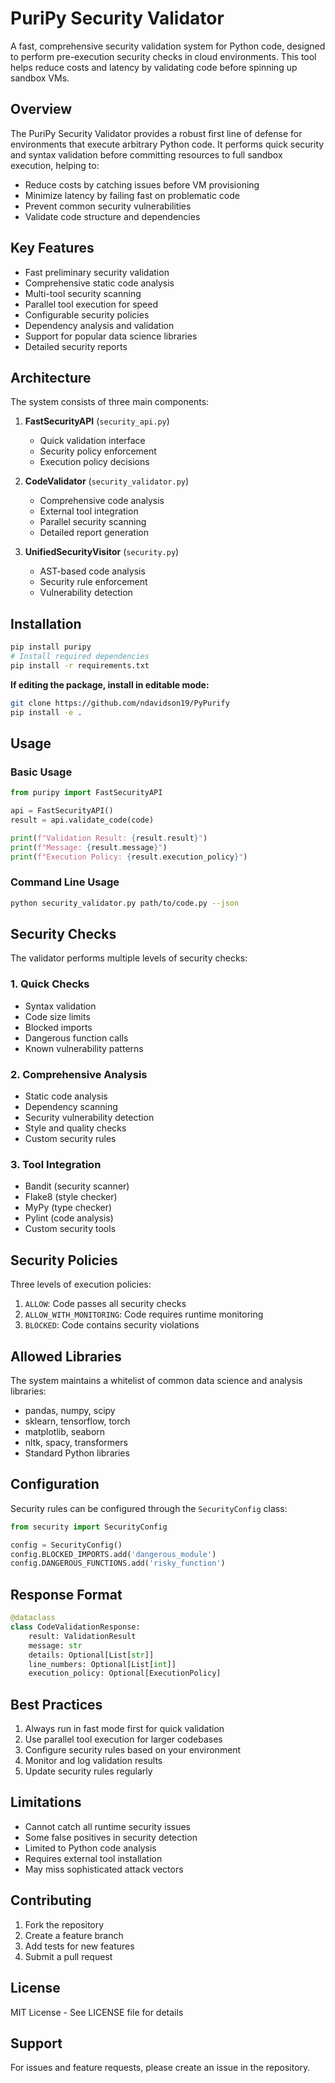 # PuriPy Security Validator

A fast, comprehensive security validation system for Python code, designed to perform pre-execution security checks in cloud environments. This tool helps reduce costs and latency by validating code before spinning up sandbox VMs.

## Overview

The PuriPy Security Validator provides a robust first line of defense for environments that execute arbitrary Python code. It performs quick security and syntax validation before committing resources to full sandbox execution, helping to:

- Reduce costs by catching issues before VM provisioning
- Minimize latency by failing fast on problematic code
- Prevent common security vulnerabilities
- Validate code structure and dependencies

## Key Features

- Fast preliminary security validation
- Comprehensive static code analysis
- Multi-tool security scanning
- Parallel tool execution for speed
- Configurable security policies
- Dependency analysis and validation
- Support for popular data science libraries
- Detailed security reports

## Architecture

The system consists of three main components:

1. **FastSecurityAPI** (`security_api.py`)
   - Quick validation interface
   - Security policy enforcement
   - Execution policy decisions

2. **CodeValidator** (`security_validator.py`)
   - Comprehensive code analysis
   - External tool integration
   - Parallel security scanning
   - Detailed report generation

3. **UnifiedSecurityVisitor** (`security.py`)
   - AST-based code analysis
   - Security rule enforcement
   - Vulnerability detection

## Installation

```bash
pip install puripy
# Install required dependencies
pip install -r requirements.txt
```

**If editing the package, install in editable mode:**

```bash
git clone https://github.com/ndavidson19/PyPurify
pip install -e .
```

## Usage

### Basic Usage

```python
from puripy import FastSecurityAPI

api = FastSecurityAPI()
result = api.validate_code(code)

print(f"Validation Result: {result.result}")
print(f"Message: {result.message}")
print(f"Execution Policy: {result.execution_policy}")
```

### Command Line Usage

```bash
python security_validator.py path/to/code.py --json
```

## Security Checks

The validator performs multiple levels of security checks:

### 1. Quick Checks
- Syntax validation
- Code size limits
- Blocked imports
- Dangerous function calls
- Known vulnerability patterns

### 2. Comprehensive Analysis
- Static code analysis
- Dependency scanning
- Security vulnerability detection
- Style and quality checks
- Custom security rules

### 3. Tool Integration
- Bandit (security scanner)
- Flake8 (style checker)
- MyPy (type checker)
- Pylint (code analysis)
- Custom security tools

## Security Policies

Three levels of execution policies:

1. `ALLOW`: Code passes all security checks
2. `ALLOW_WITH_MONITORING`: Code requires runtime monitoring
3. `BLOCKED`: Code contains security violations

## Allowed Libraries

The system maintains a whitelist of common data science and analysis libraries:
- pandas, numpy, scipy
- sklearn, tensorflow, torch
- matplotlib, seaborn
- nltk, spacy, transformers
- Standard Python libraries

## Configuration

Security rules can be configured through the `SecurityConfig` class:

```python
from security import SecurityConfig

config = SecurityConfig()
config.BLOCKED_IMPORTS.add('dangerous_module')
config.DANGEROUS_FUNCTIONS.add('risky_function')
```

## Response Format

```python
@dataclass
class CodeValidationResponse:
    result: ValidationResult
    message: str
    details: Optional[List[str]]
    line_numbers: Optional[List[int]]
    execution_policy: Optional[ExecutionPolicy]
```

## Best Practices

1. Always run in fast mode first for quick validation
2. Use parallel tool execution for larger codebases
3. Configure security rules based on your environment
4. Monitor and log validation results
5. Update security rules regularly

## Limitations

- Cannot catch all runtime security issues
- Some false positives in security detection
- Limited to Python code analysis
- Requires external tool installation
- May miss sophisticated attack vectors

## Contributing

1. Fork the repository
2. Create a feature branch
3. Add tests for new features
4. Submit a pull request

## License

MIT License - See LICENSE file for details

## Support

For issues and feature requests, please create an issue in the repository.